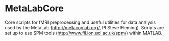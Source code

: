 # MetaLabCore

Core scripts for fMRI preprocessing and useful utilities for data analysis used by the MetaLab (http://metacoglab.org/, PI Steve Fleming).
Scripts are set up to use SPM tools (http://www.fil.ion.ucl.ac.uk/spm/) within MATLAB.
